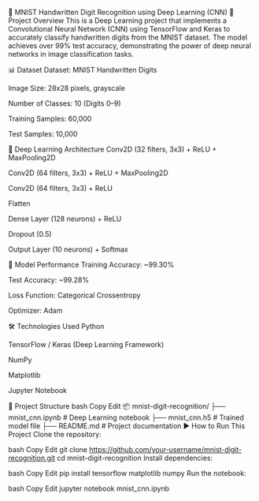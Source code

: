 🧠 MNIST Handwritten Digit Recognition using Deep Learning (CNN)
📌 Project Overview
This is a Deep Learning project that implements a Convolutional Neural Network (CNN) using TensorFlow and Keras to accurately classify handwritten digits from the MNIST dataset. The model achieves over 99% test accuracy, demonstrating the power of deep neural networks in image classification tasks.

📊 Dataset
Dataset: MNIST Handwritten Digits

Image Size: 28x28 pixels, grayscale

Number of Classes: 10 (Digits 0–9)

Training Samples: 60,000

Test Samples: 10,000

🧠 Deep Learning Architecture
Conv2D (32 filters, 3x3) + ReLU + MaxPooling2D

Conv2D (64 filters, 3x3) + ReLU + MaxPooling2D

Conv2D (64 filters, 3x3) + ReLU

Flatten

Dense Layer (128 neurons) + ReLU

Dropout (0.5)

Output Layer (10 neurons) + Softmax

🚀 Model Performance
Training Accuracy: ~99.30%

Test Accuracy: ~99.28%

Loss Function: Categorical Crossentropy

Optimizer: Adam

🛠️ Technologies Used
Python

TensorFlow / Keras (Deep Learning Framework)

NumPy

Matplotlib

Jupyter Notebook

📁 Project Structure
bash
Copy
Edit
📦 mnist-digit-recognition/
├── mnist_cnn.ipynb       # Deep Learning notebook
├── mnist_cnn.h5          # Trained model file
├── README.md             # Project documentation
▶️ How to Run This Project
Clone the repository:

bash
Copy
Edit
git clone https://github.com/your-username/mnist-digit-recognition.git
cd mnist-digit-recognition
Install dependencies:

bash
Copy
Edit
pip install tensorflow matplotlib numpy
Run the notebook:

bash
Copy
Edit
jupyter notebook mnist_cnn.ipynb